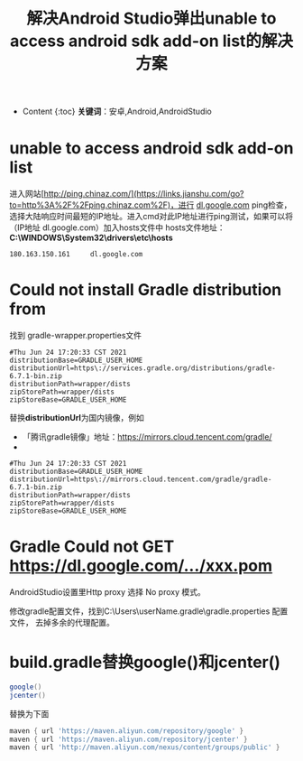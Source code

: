 ﻿---
layout:		post
category:	"android"
title:		"解决Android Studio弹出unable to access android sdk add-on list的解决方案"

tags:		[android]
---
- Content
{:toc}
**关键词**：安卓,Android,AndroidStudio



# unable to access android sdk add-on list

进入网站[http://ping.chinaz.com/](https://links.jianshu.com/go?to=http%3A%2F%2Fping.chinaz.com%2F)，进行 [dl.google.com](https://links.jianshu.com/go?to=http%3A%2F%2Fdl.google.com) ping检查，选择大陆响应时间最短的IP地址。进入cmd对此IP地址进行ping测试，如果可以将（IP地址 dl.google.com）加入hosts文件中
 hosts文件地址：**C:\WINDOWS\System32\drivers\etc\hosts**

```
180.163.150.161 	dl.google.com
```



# Could not install Gradle distribution from

找到 gradle-wrapper.properties文件

```
#Thu Jun 24 17:20:33 CST 2021
distributionBase=GRADLE_USER_HOME
distributionUrl=https\://services.gradle.org/distributions/gradle-6.7.1-bin.zip
distributionPath=wrapper/dists
zipStorePath=wrapper/dists
zipStoreBase=GRADLE_USER_HOME
```

替换**distributionUrl**为国内镜像，例如

- 「腾讯gradle镜像」地址：https://mirrors.cloud.tencent.com/gradle/
- 

```
#Thu Jun 24 17:20:33 CST 2021
distributionBase=GRADLE_USER_HOME
distributionUrl=https\://mirrors.cloud.tencent.com/gradle/gradle-6.7.1-bin.zip
distributionPath=wrapper/dists
zipStorePath=wrapper/dists
zipStoreBase=GRADLE_USER_HOME
```



# Gradle  Could not GET https://dl.google.com/.../xxx.pom

AndroidStudio设置里Http proxy 选择 No proxy 模式。

修改gradle配置文件，找到C:\Users\userName\.gradle\gradle.properties 配置文件， 去掉多余的代理配置。



# build.gradle替换google()和jcenter()

```groovy
google()
jcenter()
```

替换为下面

```groovy
maven { url 'https://maven.aliyun.com/repository/google' }
maven { url 'https://maven.aliyun.com/repository/jcenter' }
maven { url 'http://maven.aliyun.com/nexus/content/groups/public' }
```

